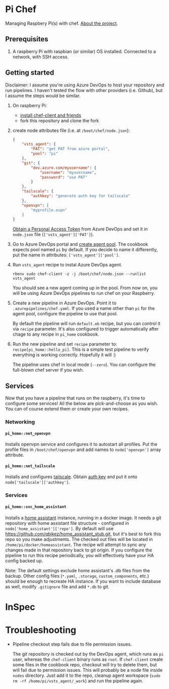 # Pi Chef

Managing Raspbery Pi(s) with chef. [About the project](About.md).

## Prerequisites

1. A raspberry Pi with raspbian (or similar) OS installed. Connected to a network, with SSH access.

## Getting started

Disclaimer: I assume you're using Azure DevOps to host your repository and run pipelines. I haven't tested the flow with other providers (i.e. Github), but I assume the steps would be similar.

1. On raspberry Pi:
    * [install chef-client and friends](InstallChef.md)
    * fork this repository and clone the fork
2. create node attributes file (i.e. at `/boot/chef/node.json`):

    ```json
    {
        "vsts_agent": {
            "PAT": "get PAT from azure portal",
            "pool": "pi"
        },
        "git": {
            "dev.azure.com/myusername": {
                "username": "myusername",
                "password": "use PAT"
            }
        },
        "tailscale": {
            "authkey": "generate auth key for tailscale"
        },
        "openvpn": [
            "myprofile.ovpn"
        ]
    }
    ```

    [Obtain a Personal Access Token](https://docs.microsoft.com/en-us/azure/devops/organizations/accounts/use-personal-access-tokens-to-authenticate?view=azure-devops&tabs=preview-page) from Azure DevOps and set it in `node.json` file (`['vsts_agent']['PAT']`).

5. Go to Azure DevOps portal and [create agent pool](https://docs.microsoft.com/en-us/azure/devops/pipelines/agents/pools-queues?view=azure-devops&tabs=yaml%2Cbrowser#creating-agent-pools). The cookbook expects pool named `pi` by default. If you decide to name it differently, put the name in attributes: `['vsts_agent']['pool']`.
4. Run `vsts_agent` recipe to instal Azure DevOps agent.

    ```shell
    rbenv sudo chef-client -z -j /boot/chef/node.json --runlist vsts_agent
    ```

    You should see a new agent coming up in the pool.
    From now on, you will be using Azure DevOps pipelines to run chef on your Raspberry.

5. Create a new pipeline in Azure DevOps. Point it to `.azurepipelines/chef.yaml`. If you used a name other than `pi` for the agent pool, configure the pipeline to use that pool.

    By default the pipeline will run `default.eb` recipe, but you can control it via `recipe` parameter. It's also configured to trigger automatically after chage to any recipe in `pi_home` cookbook.

6. Run the new pipeline and set `recipe` parameter to: `recipe[pi_home::hello_pi]`. This is a simple test pipeline to verify everything is working correctly. Hopefully it will :)

    The pipeline uses chef in local mode (`--zero`). You can configure the full-blown chef server if you wish.

## Services

Now that you have a pipeline that runs on the raspberry, it's time to configure some services! All the below are pick-and-choose as you wish. You can of course extend them or create your own recipes.

### Networking

#### `pi_home::net_openvpn`

Installs openvpn service and configures it to autostart all profiles. Put the profile files in `/boot/chef/openvpn` and add names to `node['openvpn']` array attribute.

#### `pi_home::net_tailscale`

Installs and configures [tailscale](https://tailscale.com/). Obtain [auth key](https://login.tailscale.com/admin/settings/authkeys) and put it onto `node['tailscale']['authkey']`.

### Services

#### `pi_home::svc_home_assistant`

Installs a [home assistant](https://www.home-assistant.io/) instance, running in a docker image. 
It needs a git repository with home assistant file structure - configured in `node['home_assistant']['repo']`. 
By default will use https://github.com/qbikez/home_assistant_stub.git, but it's best to fork this repo so you make adjustments. 
The checked out files will be located in `/home/pi/docker/homeassistant`. The recipe will attempt to sync any changes made in that repository back to git origin. If you configure the pipeline to run this recipe periodically, you will effectively have your HA config backed up. 

Note: The default settings exclude home assistant's .db files from the backup. Other config files (`*.yaml`, `.storage`, `custom_components`, etc.) should be enough to recreate HA instance. If you want to include database as well, modify `.gitignore` file and add `*.db` to git.

# InSpec


# Troubleshooting

- Pipeline checkout step fails due to file permission issues. 

    The git repository is checked out by the DevOps agent, which runs as `pi` user, whereas the `chef-client` binary runs as `root`. If `chef-client` create some files in the cookbook repo, checkout will try to delete them, but will fail due to permission issues. This will probably be a node file inside `nodes` directory. 
    Just add it to the repo, cleanup agent workspace (`sudo rm -rf /home/pi/vsts_agent/_work`) and run the pipeline again.